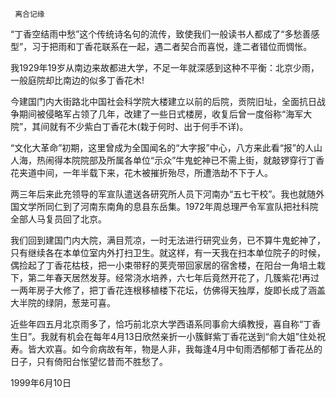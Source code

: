      离合记缘 

   “丁香空结雨中愁”这个传统诗名句的流传，致使我们一般读书人都成了“多愁善感型”，习于把雨和丁香花联系在一起，遇二者契合而喜悦，逢二者错位而惆怅。 

   我1929年19岁从南边来故都进大学，不足一年就深感到这种不平衡：北京少雨，一般庭院却比南边的似多丁香花木! 

   今建国门内大街路北中国社会科学院大楼建立以前的后院，贡院旧址，全面抗日战争期间被侵略军占领了几年，改建了一些日式楼房，收复后曾一度俗称“海军大院”，其间就有不少紫白丁香花木(栽于何时、出于何手不详)。 

   “文化大革命”初期，这里曾成为全国闻名的“大字报”中心，八方来此看“报”的人山人海，热闹得本院院部及所属各单位“示众”牛鬼蛇神已不需上街，就敲锣穿行丁香花夹道中间，一年半载下来，花木被摧折殆尽，所遭浩劫不下于人。 

   两三年后来此充领导的军宣队遣送各研究所人员下河南办“五七干校”。我也就随外国文学所同仁到了河南东南角的息县东岳集。1972年周总理严令军宣队把社科院全部人马复员回了北京。 

   我们回到建国门内大院，满目荒凉，一时无法进行研究业务，已不算牛鬼蛇神了，只有继续各在本单位室内外打扫卫生。就这样，有一天我在扫本单位院子的时候，偶捡起了丁香花枯枝，把一小束带籽的荚壳带回家居的宿舍楼，在阳台一角培土栽下，第二年春天居然发芽。经常浇水培养，六七年后竟然开花了，几簇紫花!再过一两年房子大修了，把丁香花连根移植楼下花坛，仿佛得天独厚，旋即长成了涵盖大半院的绿阴，葱茏可喜。 

   近些年四五月北京雨多了，恰巧前北京大学西语系同事俞大缜教授，喜自称“丁香生日”。我就有机会在每年4月13日欣然亲折一小簇鲜紫丁香花送到“俞大姐”住处祝寿。皆大欢喜。如今俞病故有年，物是人非，我每逢4月中旬雨洒郁郁丁香花丛的日子，只有倚阳台怅望忆昔而不胜愁了。 

   1999年6月10日 


